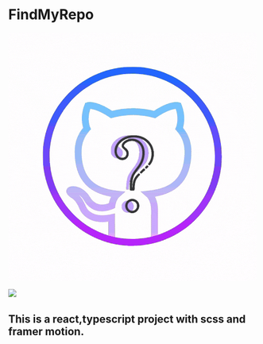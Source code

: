 # FindMyRepo 
![FindMyRepo Logo](/images/Find3.gif)


<img src="https://img.shields.io/badge/react%20-%2320232a.svg?&style=for-the-badge&logo=react&logoColor=%2361DAFB"/>

## This is a react,typescript project with scss and framer motion.
